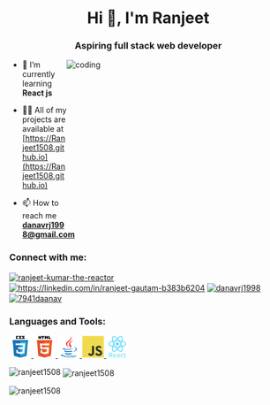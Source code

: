 <h1 align="center">Hi 👋, I'm Ranjeet</h1>
<h3 align="center">Aspiring full stack web developer</h3>

<img align="right" width="400" height="300" src="https://media0.giphy.com/media/qgQUggAC3Pfv687qPC/200.webp?cid=ecf05e47b28k5gvj8vk2hrb18uvy231y9n5irwp9h60h1g1l&ep=v1_gifs_related&rid=200.webp&ct=g"
alt="coding" />

- 🌱 I’m currently learning **React js**

- 👨‍💻 All of my projects are available at [https://Ranjeet1508.github.io](https://Ranjeet1508.github.io)

- 📫 How to reach me **danavrj1998@gmail.com**

<h3 align="left">Connect with me:</h3>
<p align="left">
<a href="https://codepen.io/ranjeet-kumar-the-reactor" target="blank"><img align="center" src="https://raw.githubusercontent.com/rahuldkjain/github-profile-readme-generator/master/src/images/icons/Social/codepen.svg" alt="ranjeet-kumar-the-reactor" height="30" width="40" /></a>
<a href="https://linkedin.com/in/https://linkedin.com/in/ranjeet-gautam-b383b6204" target="blank"><img align="center" src="https://raw.githubusercontent.com/rahuldkjain/github-profile-readme-generator/master/src/images/icons/Social/linked-in-alt.svg" alt="https://linkedin.com/in/ranjeet-gautam-b383b6204" height="30" width="40" /></a>
<a href="https://codesandbox.com/danavrj1998" target="blank"><img align="center" src="https://raw.githubusercontent.com/rahuldkjain/github-profile-readme-generator/master/src/images/icons/Social/codesandbox.svg" alt="danavrj1998" height="30" width="40" /></a>
<a href="https://www.leetcode.com/7941daanav" target="blank"><img align="center" src="https://raw.githubusercontent.com/rahuldkjain/github-profile-readme-generator/master/src/images/icons/Social/leet-code.svg" alt="7941daanav" height="30" width="40" /></a>
</p>

<h3 align="left">Languages and Tools:</h3>
<p align="left"> <a href="https://www.w3schools.com/css/" target="_blank" rel="noreferrer"> <img src="https://raw.githubusercontent.com/devicons/devicon/master/icons/css3/css3-original-wordmark.svg" alt="css3" width="40" height="40"/> </a> <a href="https://www.w3.org/html/" target="_blank" rel="noreferrer"> <img src="https://raw.githubusercontent.com/devicons/devicon/master/icons/html5/html5-original-wordmark.svg" alt="html5" width="40" height="40"/> </a> <a href="https://www.java.com" target="_blank" rel="noreferrer"> <img src="https://raw.githubusercontent.com/devicons/devicon/master/icons/java/java-original.svg" alt="java" width="40" height="40"/> </a> <a href="https://developer.mozilla.org/en-US/docs/Web/JavaScript" target="_blank" rel="noreferrer"> <img src="https://raw.githubusercontent.com/devicons/devicon/master/icons/javascript/javascript-original.svg" alt="javascript" width="40" height="40"/> </a> <a href="https://reactjs.org/" target="_blank" rel="noreferrer"> <img src="https://raw.githubusercontent.com/devicons/devicon/master/icons/react/react-original-wordmark.svg" alt="react" width="40" height="40"/> </a> </p>

<p><img align="left" src="https://github-readme-stats.vercel.app/api/top-langs?username=ranjeet1508&show_icons=true&locale=en&layout=compact" alt="ranjeet1508" /></p>

<p>&nbsp;<img align="center" src="https://github-readme-stats.vercel.app/api?username=ranjeet1508&show_icons=true&locale=en" alt="ranjeet1508" /></p>

<p><img align="center" src="https://github-readme-streak-stats.herokuapp.com/?user=ranjeet1508&" alt="ranjeet1508" /></p>
